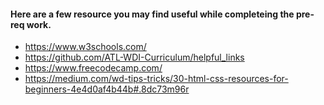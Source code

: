 #### Here are a few resource you may find useful while completeing the pre-req work.

* https://www.w3schools.com/
* https://github.com/ATL-WDI-Curriculum/helpful_links 
* https://www.freecodecamp.com/
* https://medium.com/wd-tips-tricks/30-html-css-resources-for-beginners-4e4d0af4b44b#.8dc73m96r